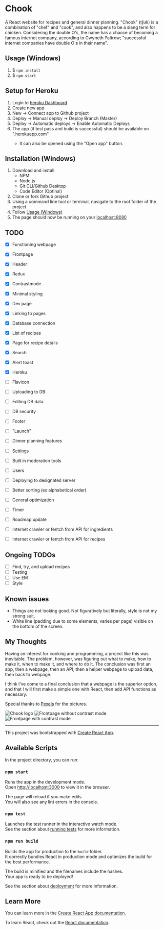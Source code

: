 # Chook

A React website for recipes and general dinner planning. "Chook" (tʃʊk) is a combination of "chef" and "cook", and also happens to be a slang term for chicken.
Considering the double O's, the name has a chance of becoming a famous internet company, according to Gwyneth Paltrow; "successful internet companies have double O's in their name".

## Usage (Windows)
1. $ `npm install`
2. $ `npm start`

## Setup for Heroku
1. Login to [heroku Dashboard](https://dashboard.heroku.com/apps)
2. Create new app
3. New -> Connect app to Github project
4. Deploy -> Manual deploy -> Deploy Branch (Master)
5. Deploy -> Automatic deploys -> Enable Automatic Deploys
6. The app (if test pass and build is successful) should be available on "<app-name>.herokuapp.com"
    - It can also be opened using the "Open app" button.

## Installation (Windows)
1. Download and install:
    - NPM
    - Node.js
    - Git CLI/Github Desktop
    - Code Editor (Optinal)
2. Clone or fork Github project
3. Using a command line tool or terminal, navigate to the root folder of the project
4. Follow [Usage (Windows)](#Usage-(Windows))
5. The page should now be running on your [localhost:8080](http://localhost:8080)

## TODO
- [x] Functioning webpage
- [x] Frontpage
- [x] Header
- [x] Redux
- [x] Contrastmode
- [x] Minimal styling
- [x] Dev page
- [x] Linking to pages
- [x] Database connection
- [x] List of recipes
- [x] Page for recipe details
- [x] Search
- [x] Alert toast
- [x] Heroku
- [ ] Flavicon
- [ ] Uploading to DB
- [ ] Editing DB data
- [ ] DB security
- [ ] Footer

- [ ] "Launch"

- [ ] Dinner planning features
- [ ] Settings
- [ ] Built in moderation tools
- [ ] Users
- [ ] Deploying to designated server
- [ ] Better sorting (ex alphabetical order)
- [ ] General optimization
- [ ] Timer
- [ ] Roadmap update

- [ ] Internet crawler or fentch from API for ingredients
- [ ] Internet crawler or fentch from API for recipes

## Ongoing TODOs
- [ ] Find, try, and upload recipes
- [ ] Testing
- [ ] Use EM
- [ ] Style

## Known issues
- Things are not looking good. Not figuratively but literally, style is not my strong suit.
- White line (padding due to some elements, varies per page) visible on the bottom of the screen.

## My Thoughts
Having an interest for cooking and programming, a project like this was inevitable. The problem, however, was figuring out what to make, how to make it, when to make it, and where to do it. The conclusion was first an app, then a webpage, then an API, then a helper webpage to upload data, then back to webpage. 

I think I've come to a final conclusion that a webpage is the superior option, and that I will first make a simple one with React, then add API functions as necessary.

Special thanks to [Pexels](https://www.pexels.com) for the pictures.

![Chook logo](./src/resources/icons/chook-icon-1-bg.png)
![Frontpage without contrast mode](./docs/frontpage.png)
![Frontpage with contrast mode](./docs/frontpage-contrast.png)

-------------------------------------------------------------------------------------------------------------------------------

This project was bootstrapped with [Create React App](https://github.com/facebook/create-react-app).

## Available Scripts

In the project directory, you can run:

### `npm start`

Runs the app in the development mode.<br />
Open [http://localhost:3000](http://localhost:3000) to view it in the browser.

The page will reload if you make edits.<br />
You will also see any lint errors in the console.

### `npm test`

Launches the test runner in the interactive watch mode.<br />
See the section about [running tests](https://facebook.github.io/create-react-app/docs/running-tests) for more information.

### `npm run build`

Builds the app for production to the `build` folder.<br />
It correctly bundles React in production mode and optimizes the build for the best performance.

The build is minified and the filenames include the hashes.<br />
Your app is ready to be deployed!

See the section about [deployment](https://facebook.github.io/create-react-app/docs/deployment) for more information.

## Learn More

You can learn more in the [Create React App documentation](https://facebook.github.io/create-react-app/docs/getting-started).

To learn React, check out the [React documentation](https://reactjs.org/).